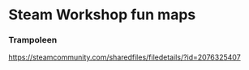 # Steam Workshop fun maps

### Trampoleen

https://steamcommunity.com/sharedfiles/filedetails/?id=2076325407
